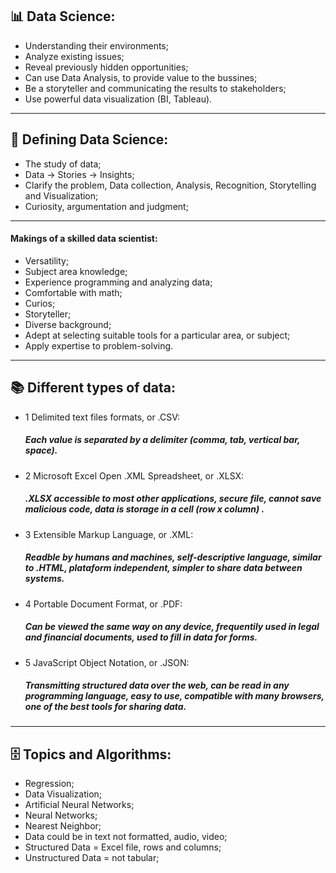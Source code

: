 
📊 Data Science:
--

- Understanding their environments;
- Analyze existing issues;
- Reveal previously hidden opportunities;
- Can use Data Analysis, to provide value to the bussines;
- Be a storyteller and communicating the results to stakeholders;
- Use powerful data visualization (BI, Tableau).
---

🔎 Defining Data Science:
--

- The study of data;
- Data -> Stories -> Insights;
- Clarify the problem, Data collection, Analysis, Recognition, Storytelling and Visualization;
- Curiosity, argumentation and judgment;

---
#### Makings of a skilled data scientist:
- Versatility;
- Subject area knowledge;
- Experience programming and analyzing data;
- Comfortable with math;
- Curios;
- Storyteller;
- Diverse background;
- Adept at selecting suitable tools for a particular area, or subject;
- Apply expertise to problem-solving.

---

📚 Different types of data:
--

- 1 Delimited text files formats, or .CSV:
    ##### Each value is separated by a delimiter (comma, tab, vertical bar, space).
- 2 Microsoft Excel Open .XML Spreadsheet, or .XLSX:
    ##### .XLSX accessible to most other applications, secure file, cannot save malicious code, data is storage in a cell (row x column) .
- 3 Extensible Markup Language, or .XML:
    #####  Readble by humans and machines, self-descriptive language, similar to .HTML, plataform independent, simpler to share data between systems.
- 4 Portable Document Format, or .PDF:
    ##### Can be viewed the same way on any device, frequentily used in legal and financial documents, used to fill in data for forms.
- 5 JavaScript Object Notation, or .JSON:
    ##### Transmitting structured data over the web, can be read in any programming language, easy to use, compatible with many browsers, one of the best tools for sharing data. 

---

🗄️ Topics and Algorithms:
--

- Regression;
- Data Visualization;
- Artificial Neural Networks;
- Neural Networks;
- Nearest Neighbor;
- Data could be in text not formatted, audio, video;
- Structured Data = Excel file, rows and columns;
- Unstructured Data = not tabular;

